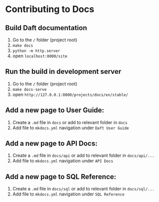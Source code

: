 # Contributing to Docs

## Build Daft documentation

1. Go to the `/` folder (project root)
2. `make docs`
3. `python -m http.server`
3. open `localhost:8000/site`

## Run the build in development server

1. Go to the `/` folder (project root)
2. `make docs-serve`
3. open `http://127.0.0.1:8000/projects/docs/en/stable/`

## Add a new page to User Guide:

1. Create a `.md` file in `docs` or add to relevant folder in `docs`
2. Add file to `mkdocs.yml` navigation under `Daft User Guide`

## Add a new page to API Docs:

1. Create a `.md` file in `docs/api` or add to relevant folder in `docs/api/...`
2. Add file to `mkdocs.yml` navigation under `API Docs`

## Add a new page to SQL Reference:

1. Create a `.md` file in `docs/sql` or add to relevant folder in `docs/sql/...`
2. Add file to `mkdocs.yml` navigation under `SQL Reference`
